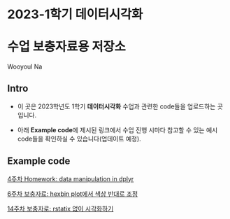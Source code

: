 2023-1학기 데이터시각화</br></br>수업 보충자료용 저장소
================
Wooyoul Na </br>

## Intro

-   이 곳은 2023학년도 1학기 **데이터시각화** 수업과 관련한 code들을
    업로드하는 곳입니다.

-   아래 **Example code**에 제시된 링크에서 수업 진행 시마다 참고할 수
    있는 예시 code들을 확인하실 수 있습니다(업데이트 예정).

## Example code

[4주차 Homework: data manipulation in
dplyr](https://github.com/Wooyoul/Lec_2023_1_datvis/blob/da216e6154949d3662cb47266e71463b9a512661/HW/w4_home.md)

[6주차 보충자료: hexbin plot에서 색상 반대로
조정](https://github.com/Wooyoul/Lec_2023_1_datvis/blob/cb8ad3d92c6fee27ac5de2ef533c7ef17ad89a74/HW/w6_addi.md)

[14주차 보충자로: rstatix 없이
시각화하기](https://github.com/Wooyoul/Lec_2023_1_datvis/blob/aa68e8ec4c4b089bb96d03fd4c244d35ed164357/HW/w14_addi.md)
